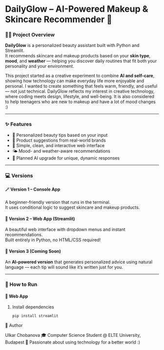 #  DailyGlow – AI-Powered Makeup & Skincare Recommender 🌸

### 👩‍💻 Project Overview
**DailyGlow** is a personalized beauty assistant built with Python and Streamlit.  
It recommends skincare and makeup products based on your **skin type**, **mood**, and **weather** — helping you discover daily routines that fit both your personality and your environment.

This project started as a creative experiment to combine **AI and self-care**, showing how technology can make everyday life more enjoyable and personal.
I wanted to create something that feels warm, friendly, and useful — not just technical. DailyGlow reflects my interest in creative technology, where coding meets design, lifestyle, and well-being.
It is also considered to help teenagers who are new to makeup and have a lot of mood changes :)

---

### ✨ Features
- 💋 Personalized beauty tips based on your input  
- 🧴 Product suggestions from real-world brands  
- 🌈 Simple, clean, and interactive web interface  
- 🌤 Mood- and weather-aware recommendations  
- 💅 Planned AI upgrade for unique, dynamic responses

---

### 💻 Versions
#### 🪄 Version 1 – Console App
A beginner-friendly version that runs in the terminal.  
It uses conditional logic to suggest skincare and makeup products.

#### 🌷 Version 2 – Web App (Streamlit)
A beautiful web interface with dropdown menus and instant recommendations.  
Built entirely in Python, no HTML/CSS required!

#### 🤖 Version 3 (Coming Soon)
An **AI-powered version** that generates personalized advice using natural language — each tip will sound like it’s written just for you.

---

### 🚀 How to Run

#### 🩷 Web App
1. Install dependencies  
   ```bash
   pip install streamlit

💅 Author

Ulkar Chobanova
🎓 Computer Science Student @ ELTE University, Budapest
💖 Passionate about using technology for a better world :)

